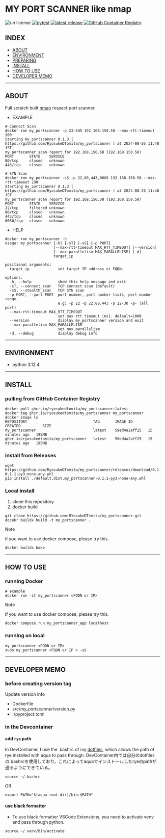 # MY PORT SCANNER like nmap

![un license](https://img.shields.io/github/license/RyosukeDTomita/my_portscanner)
[![pytest](https://github.com/RyosukeDTomita/my_portscanner/actions/workflows/pytest.yaml/badge.svg)](https://github.com/RyosukeDTomita/my_portscanner/actions/workflows/pytest.yaml)
[![latest release](https://github.com/RyosukeDTomita/my_portscanner/actions/workflows/release.yaml/badge.svg)](https://github.com/RyosukeDTomita/my_portscanner/actions/workflows/release.yaml)
[![GitHub Container Registry](https://github.com/RyosukeDTomita/my_portscanner/actions/workflows/packages.yaml/badge.svg)](https://github.com/RyosukeDTomita/my_portscanner/actions/workflows/packages.yaml)

## INDEX

- [ABOUT](#about)
- [ENVIRONMENT](#environment)
- [PREPARING](#preparing)
- [INSTALL](#install)
- [HOW TO USE](#how-to-use)
- [DEVELOPER MEMO](#developer-memo)

---

## ABOUT

Full scratch built [nmap](https://nmap.org/) respect port scanner.
- EXAMPLE

```shell
# Connect Scan
docker run my_portscanner -p 23-445 192.168.150.58 --max-rtt-timeout 200
Starting my_portscanner 0.1.3 ( https://github.com/RyosukeDTomita/my_portscanner ) at 2024-08-26 11:40 JST
my_portscanner scan report for 192.168.150.58 (192.168.150.58)
PORT       STATE    SERVICE
80/tcp     closed   unknown
443/tcp    closed   unknown

# SYN Scan
docker run my_portscanner -sS -p 22,80,443,8080 192.168.150.58 --max-rtt-timeout 200
Starting my_portscanner 0.1.3 ( https://github.com/RyosukeDTomita/my_portscanner ) at 2024-08-26 11:40 JST
my_portscanner scan report for 192.168.150.58 (192.168.150.58)
PORT       STATE    SERVICE
22/tcp     filtered unknown
80/tcp     closed   unknown
443/tcp    closed   unknown
8080/tcp   closed   unknown
```

- HELP

```shell
docker run my_portscanner -h
usage: my_portscanner [-h] [-sT] [-sS] [-p PORT]
                      [--max-rtt-timeout MAX_RTT_TIMEOUT] [--version]
                      [--max-parallelism MAX_PARALLELISM] [-d]
                      target_ip

positional arguments:
  target_ip             set target IP address or FQDN.

options:
  -h, --help            show this help message and exit
  -sT, --connect_scan   TCP connect scan (default)
  -sS, --stealth_scan   TCP SYN scan
  -p PORT, --port PORT  port number, port number lists, port number range.
                        e.g: -p 22 -p 22,80,443 -p 22-30 -p- (all port)
  --max-rtt-timeout MAX_RTT_TIMEOUT
                        set max rtt timeout (ms). default=1000
  --version             display my_portscanner version and exit
  --max-parallelism MAX_PARALLELISM
                        set max parallelism
  -d, --debug           display debug info
```

---

## ENVIRONMENT

- python 3.12.4

---

## INSTALL

### pulling from GitHub Container Registry

```shell
docker pull ghcr.io/ryosukedtomita/my_portscanner:latest
docker tag ghcr.io/ryosukedtomita/my_portscanner my_portscanner
docker image ls
REPOSITORY                              TAG       IMAGE ID       CREATED          SIZE
my_portscanner                          latest    59ed4a2aff25   15 minutes ago   195MB
ghcr.io/ryosukedtomita/my_portscanner   latest    59ed4a2aff25   15 minutes ago   195MB
```

### install from Releases

```shell
wget https://github.com/RyosukeDTomita/my_portscanner/releases/download/0.1.1/default.dist.my_portscanner-0.1.1-py3-none-any.whl
pip install ./default.dist.my_portscanner-0.1.1-py3-none-any.whl
```

### Local install

1. clone this repository
2. docker build

```shell
git clone https://github.com:RYosukeDTomita/my_portscanner.git
docekr buildx build -t my_portscanner .
```
> [!NOTE]
> if you want to use docker compose, please try this.
> ```shell
> docker buildx bake
> ```

---

## HOW TO USE

### running Docker

```shell
# example
docker run -it my_portscanner <FQDN or IP>
```

> [!NOTE]
> if you want to use docker compose, please try this.
> ```shell
> docker compose run my_portscanner_app localhost
> ```

### running on local

```shell
my_portscanner <FQDN or IP>
sudo my_portscanner <FQDN or IP > -sS
```

---

## DEVELOPER MEMO

### before creating version tag

Update version info
- Dockerfile
- src/my_portscanner/version.py
- ./pyproject.toml

### in the Devcontainer

#### add `rye` path

In DevContainer, I use the .bashrc of my [dotfiles](https://github.com/RyosukeDTomita/dotfiles/blob/main/.bashrc), which allows the path of rye installed with aqua to pass through.
DevContainer内では自分のdotfilesの.bashrcを使用しており，これによってaquaでインストールしたryeのpathが通るようにできている。

```shell
source ~/.bashrc
```
OR

```shell
export PATH="$(aqua root-dir)/bin:$PATH"
```

#### use black formatter

- To use black formatter VSCode Extensions, you need to activate venv and pass through python.

```shell
source ~/.venv/bin/activate
```
